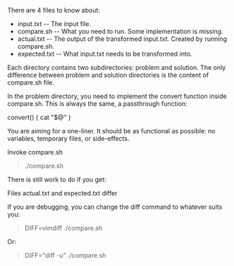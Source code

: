
There are 4 files to know about:
* input.txt    -- The input file.
* compare.sh   -- What you need to run. Some implementation is missing.
* actual.txt   -- The output of the transformed input.txt. Created by running compare.sh.
* expected.txt -- What input.txt needs to be transformed into.

Each directory contains two subdirectories: problem and solution. The only
difference between problem and solution directories is the content of
compare.sh file.

In the problem directory, you need to implement the convert function inside
compare.sh. This is always the same, a passthrough function:

  convert() {
    cat "$@"
  }

You are aiming for a one-liner. It should be as functional as possible: no
variables, temporary files, or side-effects.

Invoke compare.sh

  > ./compare.sh

There is still work to do if you get:

  Files actual.txt and expected.txt differ

If you are debugging, you can change the diff command to whatever suits you:

  > DIFF=vimdiff ./compare.sh

Or:

  > DIFF="diff -u" ./compare.sh

